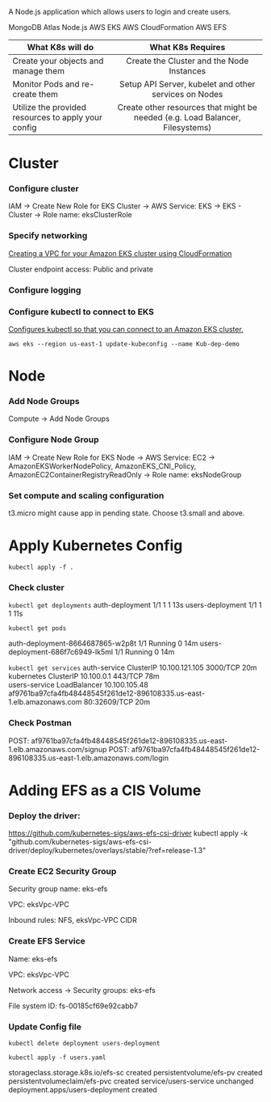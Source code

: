 A Node.js application which allows users to login and create users.

MongoDB Atlas
Node.js
AWS EKS
AWS CloudFormation
AWS EFS



| What K8s will do | What K8s Requires |
| ------------- |:-------------:|
| Create your objects and manage them | Create the Cluster and the Node Instances |
| Monitor Pods and re-create them      | Setup API Server, kubelet and other services on Nodes      |
| Utilize the provided resources to apply your config | Create other resources that might be needed (e.g. Load Balancer, Filesystems)      |

# Cluster
### Configure cluster

IAM -> Create New Role for EKS Cluster -> AWS Service: EKS -> EKS - Cluster -> Role name: eksClusterRole

### Specify networking
[Creating a VPC for your Amazon EKS cluster using CloudFormation](https://docs.aws.amazon.com/eks/latest/userguide/creating-a-vpc.html#create-vpc)

Cluster endpoint access: Public and private

### Configure logging

### Configure kubectl to connect to EKS
[Configures kubectl so that you can connect to an Amazon EKS cluster.](https://docs.aws.amazon.com/cli/latest/reference/eks/update-kubeconfig.html)

`aws eks --region us-east-1 update-kubeconfig --name Kub-dep-demo`


# Node
### Add Node Groups
Compute -> Add Node Groups

### Configure Node Group
IAM -> Create New Role for EKS Node -> AWS Service: EC2 -> AmazonEKSWorkerNodePolicy, AmazonEKS_CNI_Policy, AmazonEC2ContainerRegistryReadOnly -> Role name: eksNodeGroup

### Set compute and scaling configuration
t3.micro might cause app in pending state. Choose t3.small and above.

# Apply Kubernetes Config

`kubectl apply -f .`

### Check cluster
`kubectl get deployments`
auth-deployment    1/1     1            1           13s
users-deployment   1/1     1            1           11s


`kubectl get pods`

auth-deployment-8664687865-w2p8t    1/1     Running   0          14m
users-deployment-686f7c6949-lk5ml   1/1     Running   0          14m

`kubectl get services`
auth-service    ClusterIP      10.100.121.105   <none>                                                                   3000/TCP       20m
kubernetes      ClusterIP      10.100.0.1       <none>                                                                   443/TCP        78m       
users-service   LoadBalancer   10.100.105.48    af9761ba97cfa4fb48448545f261de12-896108335.us-east-1.elb.amazonaws.com   80:32609/TCP   20m       
### Check Postman
POST: af9761ba97cfa4fb48448545f261de12-896108335.us-east-1.elb.amazonaws.com/signup
POST: af9761ba97cfa4fb48448545f261de12-896108335.us-east-1.elb.amazonaws.com/login

# Adding EFS as a CIS Volume
### Deploy the driver:
https://github.com/kubernetes-sigs/aws-efs-csi-driver
kubectl apply -k "github.com/kubernetes-sigs/aws-efs-csi-driver/deploy/kubernetes/overlays/stable/?ref=release-1.3"

### Create EC2 Security Group
Security group name: eks-efs

VPC: eksVpc-VPC

Inbound rules: NFS, eksVpc-VPC CIDR

### Create EFS Service
Name: eks-efs

VPC: eksVpc-VPC

Network access -> Security groups: eks-efs

File system ID: fs-00185cf69e92cabb7

### Update Config file
`kubectl delete deployment users-deployment`

`kubectl apply -f users.yaml`

storageclass.storage.k8s.io/efs-sc created
persistentvolume/efs-pv created
persistentvolumeclaim/efs-pvc created
service/users-service unchanged
deployment.apps/users-deployment created

